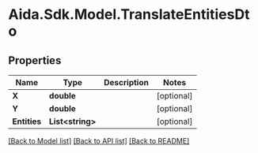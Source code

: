 # Aida.Sdk.Model.TranslateEntitiesDto

## Properties

Name | Type | Description | Notes
------------ | ------------- | ------------- | -------------
**X** | **double** |  | [optional] 
**Y** | **double** |  | [optional] 
**Entities** | **List&lt;string&gt;** |  | [optional] 

[[Back to Model list]](../README.md#documentation-for-models) [[Back to API list]](../README.md#documentation-for-api-endpoints) [[Back to README]](../README.md)

